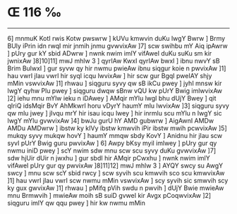 # Œ 116 ‰
---
6] mnmuK KotI rwis Kotw pwswrw ] kUVu kmwvin duKu lwgY Bwrw ] Brmy
BUly iPrin idn rwqI mir jnmih jnmu gvwvixAw ]7] scw swihbu mY
Aiq ipAwrw ] pUry gur kY sbid ADwrw ] nwnk nwim imlY vifAweI duKu
suKu sm kir jwnixAw ]8]10]11] mwJ mhlw 3 ] qyrIAw KwxI qyrIAw
bwxI ] ibnu nwvY sB Brim BulwxI ] gur syvw qy hir nwmu pwieAw ibnu
siqgur koie n pwvixAw ]1] hau vwrI jIau vwrI hir syqI icqu lwvixAw
] hir scw gur BgqI pweIAY shjy mMin vswvixAw ]1] rhwau ] siqguru
syvy qw sB ikCu pwey ] jyhI mnsw kir lwgY qyhw Plu pwey ] siqguru dwqw
sBnw vQU kw pUrY Bwig imlwvixAw ]2] iehu mnu mYlw ieku n iDAwey ]
AMqir mYlu lwgI bhu dUjY Bwey ] qit qIriQ idsMqir BvY AhMkwrI horu vDyrY
haumY mlu lwvixAw ]3] siqguru syvy qw mlu jwey ] jIvqu mrY hir isau
icqu lwey ] hir inrmlu scu mYlu n lwgY sic lwgY mYlu gvwvixAw ]4]
bwJu gurU hY AMD gubwrw ] AigAwnI AMDw AMDu AMDwrw ] ibstw ky kIVy
ibstw kmwvih iPir ibstw mwih pcwvixAw ]5] mukqy syvy mukqw hovY ]
haumY mmqw sbdy KovY ] Anidnu hir jIau scw syvI pUrY Bwig guru pwvixAw
] 6] Awpy bKsy myil imlwey ] pUry gur qy nwmu iniD pwey ] scY nwim sdw
mnu scw scu syvy duKu gvwvixAw ]7] sdw hjUir dUir n jwxhu ] gur sbdI
hir AMqir pCwxhu ] nwnk nwim imlY vifAweI pUry gur qy pwvixAw
]8]11]12] mwJ mhlw 3 ] AYQY swcy su AwgY swcy ] mnu scw scY sbid
rwcy ] scw syvih scu kmwvih sco scu kmwvixAw ]1] hau vwrI jIau vwrI
scw nwmu mMin vswvixAw ] scy syvih sic smwvih scy ky gux gwvixAw
]1] rhwau ] pMifq pVih swdu n pwvih ] dUjY Bwie mwieAw mnu Brmwvih
] mwieAw moih sB suiD gvweI kir Avgx pCoqwvixAw ]2] siqguru imlY
qw qqu pwey ] hir kw nwmu mMin
####
